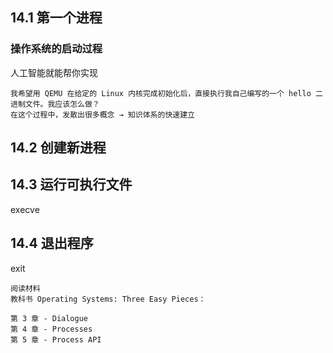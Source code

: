 

## 14.1 第一个进程

### 操作系统的启动过程

人工智能就能帮你实现  
```ag:
我希望用 QEMU 在给定的 Linux 内核完成初始化后，直接执行我自己编写的一个 hello 二进制文件。我应该怎么做？  
在这个过程中，发散出很多概念 → 知识体系的快速建立
```

## 14.2 创建新进程


## 14.3 运行可执行文件
execve

## 14.4 退出程序
exit


```
阅读材料
教科书 Operating Systems: Three Easy Pieces：

第 3 章 - Dialogue
第 4 章 - Processes
第 5 章 - Process API
```

